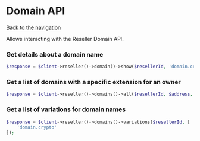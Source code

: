 # Domain API

[Back to the navigation](README.md)

Allows interacting with the Reseller Domain API.

### Get details about a domain name

```php
$response = $client->reseller()->domain()->show($resellerId, 'domain.crypto');
```

### Get a list of domains with a specific extension for an owner

```php
$response = $client->reseller()->domains()->all($resellerId, $address, $extension);
```

### Get a list of variations for domain names

```php
$response = $client->reseller()->domains()->variations($resellerId, [
    'domain.crypto'
]);
```
